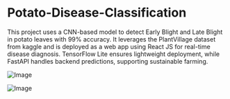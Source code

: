 # Potato-Disease-Classification

This project uses a CNN-based model to detect Early Blight and Late Blight in potato leaves with 99% accuracy. It leverages the PlantVillage dataset from kaggle and is deployed as a web app using React JS for real-time disease diagnosis. TensorFlow Lite ensures lightweight deployment, while FastAPI handles backend predictions, supporting sustainable farming.


![Image](https://github.com/user-attachments/assets/71cfcc78-cfce-480e-9d8d-94536d7806d5)


![Image](https://github.com/user-attachments/assets/533dedaf-c5ab-49c3-bbdf-c28faf61928c)


